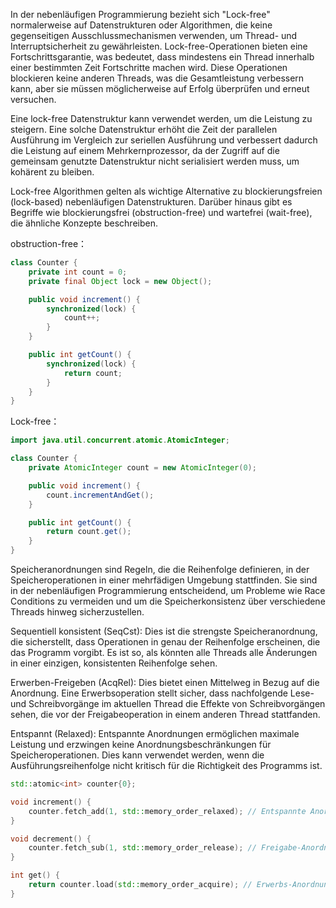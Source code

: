 In der nebenläufigen Programmierung bezieht sich "Lock-free" normalerweise auf Datenstrukturen oder Algorithmen, die keine gegenseitigen Ausschlussmechanismen verwenden, um Thread- und Interruptsicherheit zu gewährleisten. 
Lock-free-Operationen bieten eine Fortschrittsgarantie, was bedeutet, dass mindestens ein Thread innerhalb einer bestimmten Zeit Fortschritte machen wird. Diese Operationen blockieren keine anderen Threads, 
was die Gesamtleistung verbessern kann, aber sie müssen möglicherweise auf Erfolg überprüfen und erneut versuchen.


Eine lock-free Datenstruktur kann verwendet werden, um die Leistung zu steigern. 
Eine solche Datenstruktur erhöht die Zeit der parallelen Ausführung im Vergleich zur seriellen Ausführung und verbessert dadurch die Leistung auf einem Mehrkernprozessor, 
da der Zugriff auf die gemeinsam genutzte Datenstruktur nicht serialisiert werden muss, um kohärent zu bleiben.

Lock-free Algorithmen gelten als wichtige Alternative zu blockierungsfreien (lock-based) nebenläufigen Datenstrukturen. 
Darüber hinaus gibt es Begriffe wie blockierungsfrei (obstruction-free) und wartefrei (wait-free), die ähnliche Konzepte beschreiben.

obstruction-free：
```java
class Counter {
    private int count = 0;
    private final Object lock = new Object();

    public void increment() {
        synchronized(lock) {
            count++;
        }
    }

    public int getCount() {
        synchronized(lock) {
            return count;
        }
    }
}
```
Lock-free：
```java
import java.util.concurrent.atomic.AtomicInteger;

class Counter {
    private AtomicInteger count = new AtomicInteger(0);

    public void increment() {
        count.incrementAndGet();
    }

    public int getCount() {
        return count.get();
    }
}
```
Speicheranordnungen sind Regeln, die die Reihenfolge definieren, in der Speicheroperationen in einer mehrfädigen Umgebung stattfinden. 
Sie sind in der nebenläufigen Programmierung entscheidend, 
um Probleme wie Race Conditions zu vermeiden und um die Speicherkonsistenz über verschiedene Threads hinweg sicherzustellen.


Sequentiell konsistent (SeqCst): Dies ist die strengste Speicheranordnung, die sicherstellt, dass Operationen in genau der Reihenfolge erscheinen, die das Programm vorgibt. Es ist so, als könnten alle Threads alle Änderungen in einer einzigen, konsistenten Reihenfolge sehen.

Erwerben-Freigeben (AcqRel): Dies bietet einen Mittelweg in Bezug auf die Anordnung. Eine Erwerbsoperation stellt sicher, dass nachfolgende Lese- und Schreibvorgänge im aktuellen Thread die Effekte von Schreibvorgängen sehen, die vor der Freigabeoperation in einem anderen Thread stattfanden.

Entspannt (Relaxed): Entspannte Anordnungen ermöglichen maximale Leistung und erzwingen keine Anordnungsbeschränkungen für Speicheroperationen. Dies kann verwendet werden, wenn die Ausführungsreihenfolge nicht kritisch für die Richtigkeit des Programms ist.

```cpp
std::atomic<int> counter{0};

void increment() {
    counter.fetch_add(1, std::memory_order_relaxed); // Entspannte Anordnung
}

void decrement() {
    counter.fetch_sub(1, std::memory_order_release); // Freigabe-Anordnung
}

int get() {
    return counter.load(std::memory_order_acquire); // Erwerbs-Anordnung
}
```
